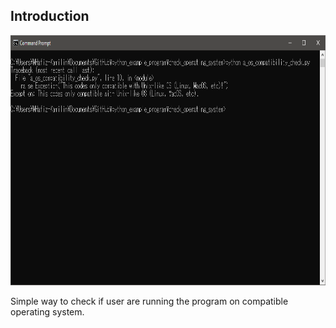 ## Introduction

<p align = "center">
  <img src = "https://raw.githubusercontent.com/hafiz-kamilin/miscellaneous_python_program/master/check_operating_system/example.png" width = "700" height = "400"/>
</p>

Simple way to check if user are running the program on compatible operating system.
